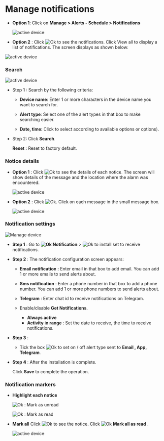# Manage notifications

* **Option 1**: Click on **Manage > Alerts - Schedule > Notifications**

    <span style="display:block;text-align:left">![active device ](/docs/assets/images/web-english/notifications/manage-notifications.png)

* **Option 2** : Click <span class="icon-left svg-filter-tick">![Ok](/docs/assets/images/web-interface/icon/SVG/icons8-alarm.svg) to see the notifications. Click View all to display a list of notifications. The screen displays as shown below:

<span style="display:block;text-align:left">![active device ](/docs/assets/images/web-english/notifications/manage-notifications-2.png)

### Search

<span style="display:block;text-align:left">![active device ](/docs/assets/images/web-english/notifications/search-notifications.png)

- Step 1 : Search by the following criteria:

    * **Device name**: Enter 1 or more characters in the device name you want to search for.

    * **Alert type**: Select one of the alert types in that box to make searching easier.
    * **Date, time**: Click to select according to available options or options).

- Step 2: Click **Search**.

    **Reset** : Reset to factory default.

### Notice details

* **Option 1** : Click <span class="icon-left svg-filter-circlepurpleple">![Ok](/docs/assets/images/web-interface/icon/SVG/info-circle.svg)  to see the details of each notice. The screen will show details of the message and the location where the alarm was encountered.

    <span style="display:block;text-align:left">![active device ](/docs/assets/images/web-english/notifications/detail-notifications.png)

* **Option 2** : Click <span class="icon-left svg-filter-tick">![Ok](/docs/assets/images/web-interface/icon/SVG/icons8-alarm.svg). Click on each message in the small message box.
    
    <span style="display:block;text-align:left">![active device ](/docs/assets/images/web-english/notifications/detail-notifications-2.png)

<div id="notification">
<div>

### Notification settings

<span style="display:block;text-align:left">![Manage device ](/docs/assets/images/web-interface/faq/send-notice-el.jpg)

 - **Step 1** : Go to **<span class="icon-left svg-filter-tick">![Ok](/docs/assets/images/web-interface/icon/SVG/icons8-alarm.svg) Notification** > <span class="icon-left svg-filter-info">![Ok](/docs/assets/images/web-interface/icon/SVG/icons8-gear.svg) to install set to receive notifications.

- **Step 2** : The notification configuration screen appears:
    - **Email notification** : Enter email in that box to add email.
    You can add 1 or more emails to send alerts about.

    - **Sms notification** : Enter a phone number in that box to add a phone number.
    You can add 1 or more phone numbers to send alerts about.
    - **Telegram** : Enter chat id to receive notifications on Telegram.
    - Enable/disable **Get Notifications**.
        - **Always active**
        - **Activity in range** : Set the date to receive, the time to receive notifications.

- **Step 3** :

   * Tick the box <span class="icon-left svg-filter-tick">![Ok](/docs/assets/images/web-interface/icon/SVG/check-square.svg) to set on / off alert type sent to **Email , App, Telegram**.

- **Step 4** : After the installation is complete.

  Click **Save** to complete the operation.

### Notification markers

* **Highlight each notice**

  <span class="icon-left svg-filter-pink">![Ok](/docs/assets/images/web-interface/icon/SVG/bell.svg) : Mark as unread

  <span class="icon-left svg-filter-pink">![Ok](/docs/assets/images/web-interface/icon/SVG/bell1.svg)  : Mark as read

* **Mark all**
    Click <span class="icon-left svg-filter-tick">![Ok](/docs/assets/images/web-interface/icon/SVG/icons8-alarm.svg) to see the notice. Click <span class="icon-left svg-filter-info">![Ok](/docs/assets/images/web-interface/icon/SVG/icons8-double-tick.svg) **Mark all as read** .

    <span class="icon-left4">![active device ](/docs/assets/images/web-english/notifications/mark-all.png)



